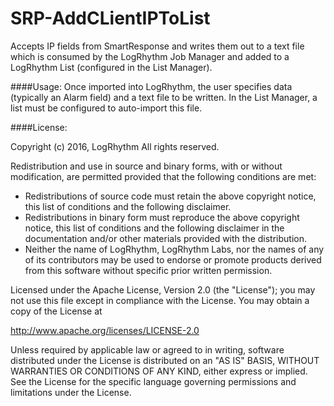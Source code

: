# SRP-AddCLientIPToList
Accepts IP fields from SmartResponse and writes them out to a text file which is consumed by the LogRhythm Job Manager and added to a LogRhythm List (configured in the List Manager).
  
####Usage:
Once imported into LogRhythm, the user specifies data (typically an Alarm field) and a text file to be written. In the List Manager, a list must be configured to auto-import this file.

####License:

Copyright (c) 2016, LogRhythm
All rights reserved.

Redistribution and use in source and binary forms, with or without
modification, are permitted provided that the following conditions are met:
* Redistributions of source code must retain the above copyright notice, this list of conditions and the following disclaimer.
* Redistributions in binary form must reproduce the above copyright notice, this list of conditions and the following disclaimer in the documentation and/or other materials provided with the distribution.
* Neither the name of LogRhythm, LogRhythm Labs, nor the names of any of its contributors may be used to endorse or promote products derived from this software without specific prior written permission.

Licensed under the Apache License, Version 2.0 (the "License");
you may not use this file except in compliance with the License.
You may obtain a copy of the License at

http://www.apache.org/licenses/LICENSE-2.0

Unless required by applicable law or agreed to in writing, software
distributed under the License is distributed on an "AS IS" BASIS,
WITHOUT WARRANTIES OR CONDITIONS OF ANY KIND, either express or implied.
See the License for the specific language governing permissions and
limitations under the License.

